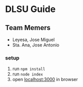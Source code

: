 # DLSU Guide

## Team Memers
- Leyesa, Jose Miguel
- Sta. Ana, Jose Antonio


### setup
1. run ```npm install```
2. run ```node index```
3. open [localhost:3000](localhost:3000) in browser
